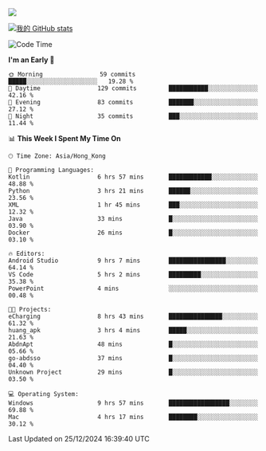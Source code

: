 <img align="center" src="https://readme-typing-svg.demolab.com/?font=Fira+Code&pause=1000&random=true&width=435&lines=%E2%9D%A4+Hello!+%E2%9D%A4;Welcome+to+my+Github+Profile~;I%27m+a+student+from+SCNU+%26+UoA" />

[![我的 GitHub stats](https://github-readme-stats.vercel.app/api?username=AptS-1547&show_icons=true&theme=ambient_gradient)](https://github.com/anuraghazra/github-readme-stats)

<!--START_SECTION:waka-->
![Code Time](http://img.shields.io/badge/Code%20Time-124%20hrs%208%20mins-blue)

**I'm an Early 🐤** 

```text
🌞 Morning                59 commits          █████░░░░░░░░░░░░░░░░░░░░   19.28 % 
🌆 Daytime                129 commits         ███████████░░░░░░░░░░░░░░   42.16 % 
🌃 Evening                83 commits          ███████░░░░░░░░░░░░░░░░░░   27.12 % 
🌙 Night                  35 commits          ███░░░░░░░░░░░░░░░░░░░░░░   11.44 % 
```


📊 **This Week I Spent My Time On** 

```text
🕑︎ Time Zone: Asia/Hong_Kong

💬 Programming Languages: 
Kotlin                   6 hrs 57 mins       ████████████░░░░░░░░░░░░░   48.88 % 
Python                   3 hrs 21 mins       ██████░░░░░░░░░░░░░░░░░░░   23.56 % 
XML                      1 hr 45 mins        ███░░░░░░░░░░░░░░░░░░░░░░   12.32 % 
Java                     33 mins             █░░░░░░░░░░░░░░░░░░░░░░░░   03.90 % 
Docker                   26 mins             █░░░░░░░░░░░░░░░░░░░░░░░░   03.10 % 

🔥 Editors: 
Android Studio           9 hrs 7 mins        ████████████████░░░░░░░░░   64.14 % 
VS Code                  5 hrs 2 mins        █████████░░░░░░░░░░░░░░░░   35.38 % 
PowerPoint               4 mins              ░░░░░░░░░░░░░░░░░░░░░░░░░   00.48 % 

🐱‍💻 Projects: 
eCharging                8 hrs 43 mins       ███████████████░░░░░░░░░░   61.32 % 
huang_apk                3 hrs 4 mins        █████░░░░░░░░░░░░░░░░░░░░   21.63 % 
AbdnApt                  48 mins             █░░░░░░░░░░░░░░░░░░░░░░░░   05.66 % 
go-abdsso                37 mins             █░░░░░░░░░░░░░░░░░░░░░░░░   04.40 % 
Unknown Project          29 mins             █░░░░░░░░░░░░░░░░░░░░░░░░   03.50 % 

💻 Operating System: 
Windows                  9 hrs 57 mins       █████████████████░░░░░░░░   69.88 % 
Mac                      4 hrs 17 mins       ████████░░░░░░░░░░░░░░░░░   30.12 % 
```


 Last Updated on 25/12/2024 16:39:40 UTC
<!--END_SECTION:waka-->